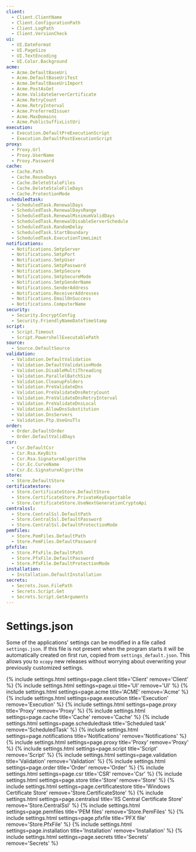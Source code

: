 ```yaml
---
client:
  - Client.ClientName
  - Client.ConfigurationPath
  - Client.LogPath
  - Client.VersionCheck
ui:
  - UI.DateFormat
  - UI.PageSize
  - UI.TextEncoding
  - UI.Color.Background
acme:
  - Acme.DefaultBaseUri
  - Acme.DefaultBaseUriTest
  - Acme.DefaultBaseUriImport
  - Acme.PostAsGet
  - Acme.ValidateServerCertificate
  - Acme.RetryCount
  - Acme.RetryInterval
  - Acme.PreferredIssuer
  - Acme.MaxDomains
  - Acme.PublicSuffixListUri
execution:
  - Execution.DefaultPreExecutionScript
  - Execution.DefaultPostExecutionScript
proxy:
  - Proxy.Url
  - Proxy.UserName 
  - Proxy.Password
cache:
  - Cache.Path
  - Cache.ReuseDays 
  - Cache.DeleteStaleFiles 
  - Cache.DeleteStaleFileDays 
  - Cache.ProtectionMode
scheduledtask:
  - ScheduledTask.RenewalDays
  - ScheduledTask.RenewalDaysRange 
  - ScheduledTask.RenewalMinimumValidDays    
  - ScheduledTask.RenewalDisableServerSchedule 
  - ScheduledTask.RandomDelay
  - ScheduledTask.StartBoundary    
  - ScheduledTask.ExecutionTimeLimit
notifications:
  - Notifications.SmtpServer
  - Notifications.SmtpPort 
  - Notifications.SmtpUser 
  - Notifications.SmtpPassword    
  - Notifications.SmtpSecure    
  - Notifications.SmtpSecureMode    
  - Notifications.SmtpSenderName
  - Notifications.SenderAddress    
  - Notifications.ReceiverAddresses    
  - Notifications.EmailOnSuccess   
  - Notifications.ComputerName  
security:
  - Security.EncryptConfig
  - Security.FriendlyNameDateTimeStamp    
script:
  - Script.Timeout
  - Script.PowershellExecutablePath
source:
  - Source.DefaultSource
validation:
  - Validation.DefaultValidation  
  - Validation.DefaultValidationMode 
  - Validation.DisableMultiThreading  
  - Validation.ParallelBatchSize  
  - Validation.CleanupFolders  
  - Validation.PreValidateDns  
  - Validation.PreValidateDnsRetryCount  
  - Validation.PreValidateDnsRetryInterval 
  - Validation.PreValidateDnsLocal
  - Validation.AllowDnsSubstitution 
  - Validation.DnsServers
  - Validation.Ftp.UseGnuTls 
order:
  - Order.DefaultOrder
  - Order.DefaultValidDays
csr:
  - Csr.DefaultCsr
  - Csr.Rsa.KeyBits
  - Csr.Rsa.SignatureAlgorithm
  - Csr.Ec.CurveName
  - Csr.Ec.SignatureAlgorithm
store:
  - Store.DefaultStore
certificatestore:
  - Store.CertificateStore.DefaultStore
  - Store.CertificateStore.PrivateKeyExportable
  - Store.CertificateStore.UseNextGenerationCryptoApi
centralssl:
  - Store.CentralSsl.DefaultPath
  - Store.CentralSsl.DefaultPassword
  - Store.CentralSsl.DefaultProtectionMode
pemfiles:
  - Store.PemFiles.DefaultPath
  - Store.PemFiles.DefaultPassword
pfxfile:
  - Store.PfxFile.DefaultPath
  - Store.PfxFile.DefaultPassword
  - Store.PfxFile.DefaultProtectionMode
installation:
  - Installation.DefaultInstallation
secrets:
  - Secrets.Json.FilePath
  - Secrets.Script.Get
  - Secrets.Script.GetArguments
---
```

# Settings.json
Some of the applications' settings can be modified in a file called `settings.json`. 
If this file is not present when the program starts it will be automatically 
created on first run, copied from `settings_default.json`. This allows you to
<code>xcopy</code> new releases without worrying about overwriting your previously 
customized settings.

{% include settings.html settings=page.client title='Client' remove='Client' %}
{% include settings.html settings=page.ui title='UI' remove='UI' %}
{% include settings.html settings=page.acme title='ACME' remove='Acme' %}
{% include settings.html settings=page.execution title='Execution' remove='Execution' %}
{% include settings.html settings=page.proxy title='Proxy' remove='Proxy' %}
{% include settings.html settings=page.cache title='Cache' remove='Cache' %}
{% include settings.html settings=page.scheduledtask title='Scheduled task' remove='ScheduledTask' %}
{% include settings.html settings=page.notifications title='Notifications' remove='Notifications' %}
{% include settings.html settings=page.proxy title='Proxy' remove='Proxy' %}
{% include settings.html settings=page.script title='Script' remove='Script' %}
{% include settings.html settings=page.validation title='Validation' remove='Validation' %}
{% include settings.html settings=page.order title='Order' remove='Order' %}
{% include settings.html settings=page.csr title='CSR' remove='Csr' %}
{% include settings.html settings=page.store title='Store' remove='Store' %}
{% include settings.html settings=page.certificatestore title='Windows Certificate Store' remove='Store.CertificateStore' %}
{% include settings.html settings=page.centralssl title='IIS Central Certificate Store' remove='Store.CentralSsl' %}
{% include settings.html settings=page.pemfiles title='PEM files' remove='Store.PemFiles' %}
{% include settings.html settings=page.pfxfile title='PFX file' remove='Store.PfxFile' %}
{% include settings.html settings=page.installation title='Installation' remove='Installation' %}
{% include settings.html settings=page.secrets title='Secrets' remove='Secrets' %}